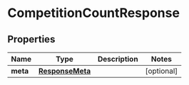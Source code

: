 

# CompetitionCountResponse

        

## Properties

| Name | Type | Description | Notes |
|------------ | ------------- | ------------- | -------------|
|**meta** | [**ResponseMeta**](ResponseMeta.md) |  |  [optional] |



